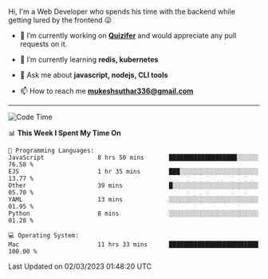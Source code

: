 Hi, I'm a Web Developer who spends his time with the backend while getting lured by the frontend 😜

- 🔭 I’m currently working on **[Quizifer](https://github.com/SutharMukesh/Quizifer/)** and would appreciate any pull requests on it.

- 🌱 I’m currently learning **redis, kubernetes**

- 💬 Ask me about **javascript, nodejs, CLI tools**

- 📫 How to reach me **mukeshsuthar336@gmail.com**

---
<!--START_SECTION:waka-->
![Code Time](http://img.shields.io/badge/Code%20Time-2%2C173%20hrs-blue)

📊 **This Week I Spent My Time On** 

```text
💬 Programming Languages: 
JavaScript               8 hrs 50 mins       ███████████████████░░░░░░   76.58 % 
EJS                      1 hr 35 mins        ███░░░░░░░░░░░░░░░░░░░░░░   13.77 % 
Other                    39 mins             █░░░░░░░░░░░░░░░░░░░░░░░░   05.70 % 
YAML                     13 mins             ░░░░░░░░░░░░░░░░░░░░░░░░░   01.95 % 
Python                   8 mins              ░░░░░░░░░░░░░░░░░░░░░░░░░   01.28 % 

💻 Operating System: 
Mac                      11 hrs 33 mins      █████████████████████████   100.00 % 
```


 Last Updated on 02/03/2023 01:48:20 UTC
<!--END_SECTION:waka-->
